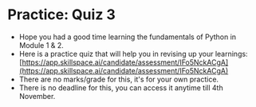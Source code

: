 # Practice: Quiz 3

* Hope you had a good time learning the fundamentals of Python in Module 1 & 2.
* Here is a practice quiz that will help you in revising up your learnings: [https://app.skillspace.ai/candidate/assessment/IFo5NckACgA](https://app.skillspace.ai/candidate/assessment/IFo5NckACgA)
* There are no marks/grade for this, it's for your own practice.
* There is no deadline for this, you can access it anytime till 4th November.
